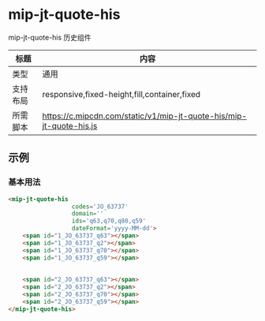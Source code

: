 # mip-jt-quote-his

mip-jt-quote-his 历史组件

| 标题   | 内容                                       |
| ---- | ---------------------------------------- |
| 类型   | 通用                                       |
| 支持布局 | responsive,fixed-height,fill,container,fixed |
| 所需脚本 | https://c.mipcdn.com/static/v1/mip-jt-quote-his/mip-jt-quote-his.js |

## 示例

### 基本用法
```html
<mip-jt-quote-his
                  codes='JO_63737'
                  domain=''
                  ids='q63,q70,q80,q59'
                  dateFormat='yyyy-MM-dd'>
    <span id="1_JO_63737_q63"></span>
  	<span id="1_JO_63737_q2"></span>
  	<span id="1_JO_63737_q70"></span>
  	<span id="1_JO_63737_q59"></span>
  
  
  	<span id="2_JO_63737_q63"></span>
  	<span id="2_JO_63737_q2"></span>
  	<span id="2_JO_63737_q70"></span>
  	<span id="2_JO_63737_q59"></span>
</mip-jt-quote-his>
```

